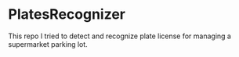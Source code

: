 # PlatesRecognizer
This repo I tried to detect and recognize plate license for managing a supermarket parking lot.
